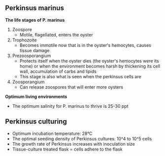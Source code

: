 ## Perkinsus marinus
**The life stages of P. marinus**
1. Zoospore
	- Motile, flagellated, enters the oyster
2. Trophozoite
	- Becomes immotile now that is in the oyster's hemocytes, causes tissue damage
3. Prezoosporangium
	- Protects itself when the oyster dies (the oyster's hemocytes were its home) or when the environment becomes harsh by thickening its cell wall, accumulation of carbs and lipids
	- This stage is also what is seen when the perkinsus cells are 
4. Zoosporangium
	- Can release zoospores that will enter more oysters

**Optimum living environments** 
- The optimum salinity for P. marinus to thrive is 25-30 ppt


## Perkinsus culturing 
- Optimum incubation temperature: 28°C
- The optimal seeding density of Perkinsus cultures: 10^4 to 10^5 cells
- The growth rate of Perkinsus increases with inoculation size 
- Tissue-culture treated flask = cells adhere to the flask 
